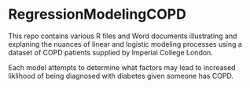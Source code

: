 # RegressionModelingCOPD
This repo contains various R files and Word documents illustrating and explaning the nuances of linear and logistic modeling processes using a dataset of COPD patients supplied by Imperial College London.

Each model attempts to determine what factors may lead to increased liklihood of being diagnosed with diabetes given someone has COPD.
